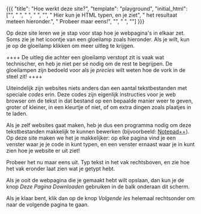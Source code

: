 {{{
    "title":    "Hoe werkt deze site?",
    "template": "playground",
    "initial_html": ["<html>",
                     "  <head>",
                     "  </head>",
                     "  <body>",
                     "",
                     "      Hier kun je HTML typen, en je ziet",
                     "      het resultaat meteen hieronder.",
                     "      Probeer maar eens!",
                     "",
                     "  </body>",
                     "</html>"]
}}}

Op deze site leren we je stap voor stap hoe je webpagina's in elkaar zet. Soms
zie je het icoontje van een gloeilamp zoals hieronder. Als je wilt, kun je op
de gloeilamp klikken om meer uitleg te krijgen.

++++
De uitleg die achter een gloeilamp verstopt zit is vaak wat technischer, en heb
je niet per sé nodig om de rest te begrijpen. De gloeilampen zijn bedoeld voor
als je _precies_ wilt weten hoe de vork in de steel zit!
++++

Uiteindelijk zijn websites niets anders dan een aantal tekstbestanden met
speciale _codes_ erin. Deze codes zijn eigenlijk instructies voor je web
browser om de tekst in dat bestand op een bepaalde manier weer te geven, groter
of kleiner, in een kleurtje of niet, of om extra dingen zoals plaatjes in te
laden.

Als je zelf websites gaat maken, heb je dus een programma nodig om deze
tekstbestanden makkelijk te kunnen bewerken (bijvoorbeeld:
[Notepad++](http://notepad-plus-plus.org/)). Op deze site maken we het je
makkelijker: op elke pagina vind je een venster waar je je code in kunt typen,
en een venster ernaast waar je in kunt zien hoe je website er uit ziet!

Probeer het nu maar eens uit. Typ tekst in het vak rechtsboven, en zie hoe
het vak eronder laat zien wat je getypt hebt.

Als je ooit de webpagina die je gemaakt hebt wilt opslaan, dan kun je
de knop *Deze Pagina Downloaden* gebruiken in de balk onderaan dit scherm.

Als je klaar bent, klik dan op de knop *Volgende les* helemaal rechtsonder
om naar de volgende pagina te gaan.

